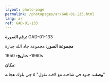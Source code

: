 ```yaml
---
layout: photo-page
permalink: /photopages/ar/GAD-01-133.html
lang: ar
ref: GAD-01-133
---
```


**رقم الصورة:** GAD-01-133

**مجموعة الصور:** مجموعة جاد الله جبارة

**تاريخ:** 1950s -1960s

**مكان:**

**وصف:** جنود في شاحنة مع لافتة تقول" ٥ جي بلوك هجانة"
